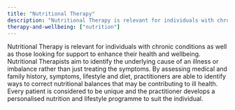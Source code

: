 ```yaml
---
title: "Nutritional Therapy"
description: "Nutritional Therapy is relevant for individuals with chronic conditions as well as those looking for support to enhance their health and wellbeing."
therapy-and-wellbeing: ["nutrition"]
---
```


Nutritional Therapy is relevant for individuals with chronic conditions as well as those looking for support to enhance their health and wellbeing. Nutritional Therapists aim to identify the underlying cause of an illness or imbalance rather than just treating the symptoms. By assessing medical and family history, symptoms, lifestyle and diet, practitioners are able to identify ways to correct nutritional balances that may be contributing to ill health. Every patient is considered to be unique and the practitioner develops a personalised nutrition and lifestyle programme to suit the individual.
